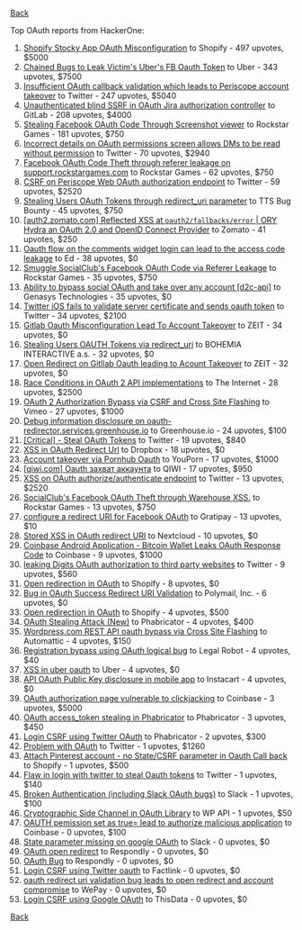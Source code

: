 [Back](../README.md)

Top OAuth reports from HackerOne:

1. [Shopify Stocky App OAuth Misconfiguration](https://hackerone.com/reports/740989) to Shopify - 497 upvotes, $5000
2. [Chained Bugs to Leak Victim's Uber's FB Oauth Token](https://hackerone.com/reports/202781) to Uber - 343 upvotes, $7500
3. [Insufficient OAuth callback validation which leads to Periscope account takeover](https://hackerone.com/reports/110293) to Twitter - 247 upvotes, $5040
4. [Unauthenticated blind SSRF in OAuth Jira authorization controller](https://hackerone.com/reports/398799) to GitLab - 208 upvotes, $4000
5. [Stealing Facebook OAuth Code Through Screenshot viewer](https://hackerone.com/reports/488269) to Rockstar Games - 181 upvotes, $750
6. [Incorrect details on OAuth permissions screen allows DMs to be read without permission](https://hackerone.com/reports/434763) to Twitter - 70 upvotes, $2940
7. [Facebook OAuth Code Theft through referer leakage on support.rockstargames.com](https://hackerone.com/reports/482743) to Rockstar Games - 62 upvotes, $750
8. [CSRF on Periscope Web OAuth authorization endpoint](https://hackerone.com/reports/215381) to Twitter - 59 upvotes, $2520
9. [Stealing Users OAuth Tokens through redirect_uri parameter](https://hackerone.com/reports/665651) to TTS Bug Bounty - 45 upvotes, $750
10. [[auth2.zomato.com] Reflected XSS at `oauth2/fallbacks/error` | ORY Hydra an OAuth 2.0 and OpenID Connect Provider](https://hackerone.com/reports/456333) to Zomato - 41 upvotes, $250
11. [Oauth flow on the comments widget login can lead to the access code leakage](https://hackerone.com/reports/292783) to Ed - 38 upvotes, $0
12. [Smuggle SocialClub's Facebook OAuth Code via Referer Leakage](https://hackerone.com/reports/342709) to Rockstar Games - 35 upvotes, $750
13. [Ability to bypass social OAuth and take over any account [d2c-api]](https://hackerone.com/reports/729960) to Genasys Technologies - 35 upvotes, $0
14. [Twitter iOS fails to validate server certificate and sends oauth token](https://hackerone.com/reports/168538) to Twitter - 34 upvotes, $2100
15. [Gitlab Oauth Misconfiguration Lead To Account Takeover](https://hackerone.com/reports/541701) to ZEIT - 34 upvotes, $0
16. [Stealing Users OAUTH Tokens via redirect_uri](https://hackerone.com/reports/405100) to BOHEMIA INTERACTIVE a.s. - 32 upvotes, $0
17. [Open Redirect on Gitllab Oauth leading to Acount Takeover](https://hackerone.com/reports/677617) to ZEIT - 32 upvotes, $0
18. [Race Conditions in OAuth 2 API implementations](https://hackerone.com/reports/55140) to The Internet - 28 upvotes, $2500
19. [OAuth 2 Authorization Bypass via CSRF and Cross Site Flashing](https://hackerone.com/reports/136582) to Vimeo - 27 upvotes, $1000
20. [Debug information disclosure on oauth-redirector.services.greenhouse.io](https://hackerone.com/reports/315205) to Greenhouse.io - 24 upvotes, $100
21. [[Critical] - Steal OAuth Tokens](https://hackerone.com/reports/131202) to Twitter - 19 upvotes, $840
22. [XSS in OAuth Redirect Url](https://hackerone.com/reports/163707) to Dropbox - 18 upvotes, $0
23. [Account takeover via Pornhub Oauth](https://hackerone.com/reports/192648) to YouPorn - 17 upvotes, $1000
24. [[qiwi.com] Oauth захват аккаунта](https://hackerone.com/reports/159507) to QIWI - 17 upvotes, $950
25. [XSS on OAuth authorize/authenticate endpoint](https://hackerone.com/reports/87040) to Twitter - 13 upvotes, $2520
26. [SocialClub's Facebook OAuth Theft through Warehouse XSS.](https://hackerone.com/reports/316948) to Rockstar Games - 13 upvotes, $750
27. [configure a redirect URI for Facebook OAuth](https://hackerone.com/reports/140432) to Gratipay - 13 upvotes, $10
28. [Stored XSS in OAuth redirect URI](https://hackerone.com/reports/261138) to Nextcloud - 10 upvotes, $0
29. [Coinbase Android Application - Bitcoin Wallet Leaks OAuth Response Code](https://hackerone.com/reports/5314) to Coinbase - 9 upvotes, $1000
30. [leaking Digits OAuth authorization to third party websites](https://hackerone.com/reports/166942) to Twitter - 9 upvotes, $560
31. [Open redirection in OAuth](https://hackerone.com/reports/405697) to Shopify - 8 upvotes, $0
32. [Bug in OAuth Success Redirect URI Validation](https://hackerone.com/reports/753547) to Polymail, Inc. - 6 upvotes, $0
33. [Open redirection in OAuth](https://hackerone.com/reports/55525) to Shopify - 4 upvotes, $500
34. [OAuth Stealing Attack (New)](https://hackerone.com/reports/3930) to Phabricator - 4 upvotes, $400
35. [Wordpress.com REST API oauth bypass via Cross Site Flashing](https://hackerone.com/reports/176308) to Automattic - 4 upvotes, $150
36. [Registration bypass using OAuth logical bug](https://hackerone.com/reports/64946) to Legal Robot - 4 upvotes, $40
37. [XSS in uber oauth](https://hackerone.com/reports/131052) to Uber - 4 upvotes, $0
38. [API OAuth Public Key disclosure in mobile app](https://hackerone.com/reports/160120) to Instacart - 4 upvotes, $0
39. [OAuth authorization page vulnerable to clickjacking](https://hackerone.com/reports/65825) to Coinbase - 3 upvotes, $5000
40. [OAuth access_token stealing in Phabricator](https://hackerone.com/reports/3596) to Phabricator - 3 upvotes, $450
41. [Login CSRF using Twitter OAuth](https://hackerone.com/reports/2228) to Phabricator - 2 upvotes, $300
42. [Problem with OAuth](https://hackerone.com/reports/46485) to Twitter - 1 upvotes, $1260
43. [Attach Pinterest account - no State/CSRF parameter in Oauth Call back](https://hackerone.com/reports/111218) to Shopify - 1 upvotes, $500
44. [Flaw in login with twitter to steal Oauth tokens](https://hackerone.com/reports/44492) to Twitter - 1 upvotes, $140
45. [Broken Authentication (including Slack OAuth bugs)](https://hackerone.com/reports/2559) to Slack - 1 upvotes, $100
46. [Cryptographic Side Channel in OAuth Library](https://hackerone.com/reports/31168) to WP API - 1 upvotes, $50
47. [OAUTH pemission set as true= lead to authorize malicious application](https://hackerone.com/reports/87561) to Coinbase - 0 upvotes, $100
48. [State parameter missing on google OAuth](https://hackerone.com/reports/2688) to Slack - 0 upvotes, $0
49. [OAuth open redirect](https://hackerone.com/reports/7900) to Respondly - 0 upvotes, $0
50. [OAuth Bug](https://hackerone.com/reports/9460) to Respondly - 0 upvotes, $0
51. [Login CSRF using Twitter oauth](https://hackerone.com/reports/13555) to Factlink - 0 upvotes, $0
52. [oauth redirect uri validation bug leads to open redirect and account compromise](https://hackerone.com/reports/20661) to WePay - 0 upvotes, $0
53. [Login CSRF using Google OAuth](https://hackerone.com/reports/118737) to ThisData - 0 upvotes, $0


[Back](../README.md)